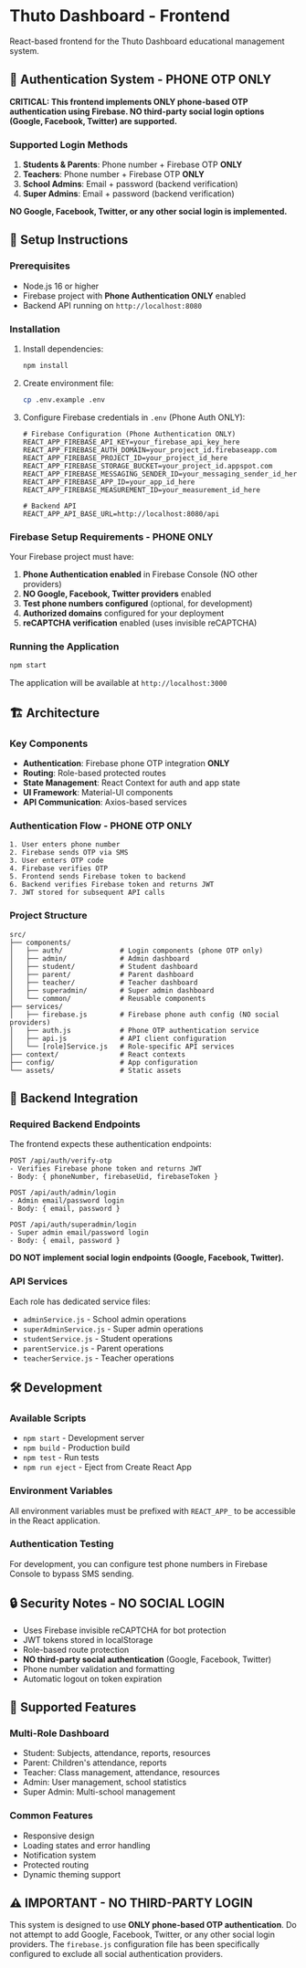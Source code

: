 # Thuto Dashboard - Frontend

React-based frontend for the Thuto Dashboard educational management system.

## 🔐 Authentication System - PHONE OTP ONLY

**CRITICAL: This frontend implements ONLY phone-based OTP authentication using Firebase. NO third-party social login options (Google, Facebook, Twitter) are supported.**

### Supported Login Methods

1. **Students & Parents**: Phone number + Firebase OTP **ONLY**
2. **Teachers**: Phone number + Firebase OTP **ONLY**
3. **School Admins**: Email + password (backend verification)
4. **Super Admins**: Email + password (backend verification)

**NO Google, Facebook, Twitter, or any other social login is implemented.**

## 🚀 Setup Instructions

### Prerequisites

- Node.js 16 or higher
- Firebase project with **Phone Authentication ONLY** enabled
- Backend API running on `http://localhost:8080`

### Installation

1. Install dependencies:
   ```bash
   npm install
   ```

2. Create environment file:
   ```bash
   cp .env.example .env
   ```

3. Configure Firebase credentials in `.env` (Phone Auth ONLY):
   ```env
   # Firebase Configuration (Phone Authentication ONLY)
   REACT_APP_FIREBASE_API_KEY=your_firebase_api_key_here
   REACT_APP_FIREBASE_AUTH_DOMAIN=your_project_id.firebaseapp.com
   REACT_APP_FIREBASE_PROJECT_ID=your_project_id_here
   REACT_APP_FIREBASE_STORAGE_BUCKET=your_project_id.appspot.com
   REACT_APP_FIREBASE_MESSAGING_SENDER_ID=your_messaging_sender_id_here
   REACT_APP_FIREBASE_APP_ID=your_app_id_here
   REACT_APP_FIREBASE_MEASUREMENT_ID=your_measurement_id_here

   # Backend API
   REACT_APP_API_BASE_URL=http://localhost:8080/api
   ```

### Firebase Setup Requirements - PHONE ONLY

Your Firebase project must have:

1. **Phone Authentication enabled** in Firebase Console (NO other providers)
2. **NO Google, Facebook, Twitter providers** enabled
3. **Test phone numbers configured** (optional, for development)
4. **Authorized domains** configured for your deployment
5. **reCAPTCHA verification** enabled (uses invisible reCAPTCHA)

### Running the Application

```bash
npm start
```

The application will be available at `http://localhost:3000`

## 🏗️ Architecture

### Key Components

- **Authentication**: Firebase phone OTP integration **ONLY**
- **Routing**: Role-based protected routes
- **State Management**: React Context for auth and app state
- **UI Framework**: Material-UI components
- **API Communication**: Axios-based services

### Authentication Flow - PHONE OTP ONLY

```
1. User enters phone number
2. Firebase sends OTP via SMS
3. User enters OTP code
4. Firebase verifies OTP
5. Frontend sends Firebase token to backend
6. Backend verifies Firebase token and returns JWT
7. JWT stored for subsequent API calls
```

### Project Structure

```
src/
├── components/
│   ├── auth/              # Login components (phone OTP only)
│   ├── admin/             # Admin dashboard
│   ├── student/           # Student dashboard
│   ├── parent/            # Parent dashboard
│   ├── teacher/           # Teacher dashboard
│   ├── superadmin/        # Super admin dashboard
│   └── common/            # Reusable components
├── services/
│   ├── firebase.js        # Firebase phone auth config (NO social providers)
│   ├── auth.js            # Phone OTP authentication service
│   ├── api.js             # API client configuration
│   └── [role]Service.js   # Role-specific API services
├── context/               # React contexts
├── config/                # App configuration
└── assets/                # Static assets
```

## 🔧 Backend Integration

### Required Backend Endpoints

The frontend expects these authentication endpoints:

```
POST /api/auth/verify-otp
- Verifies Firebase phone token and returns JWT
- Body: { phoneNumber, firebaseUid, firebaseToken }

POST /api/auth/admin/login  
- Admin email/password login
- Body: { email, password }

POST /api/auth/superadmin/login
- Super admin email/password login  
- Body: { email, password }
```

**DO NOT implement social login endpoints (Google, Facebook, Twitter).**

### API Services

Each role has dedicated service files:
- `adminService.js` - School admin operations
- `superAdminService.js` - Super admin operations  
- `studentService.js` - Student operations
- `parentService.js` - Parent operations
- `teacherService.js` - Teacher operations

## 🛠️ Development

### Available Scripts

- `npm start` - Development server
- `npm build` - Production build
- `npm test` - Run tests
- `npm run eject` - Eject from Create React App

### Environment Variables

All environment variables must be prefixed with `REACT_APP_` to be accessible in the React application.

### Authentication Testing

For development, you can configure test phone numbers in Firebase Console to bypass SMS sending.

## 🔒 Security Notes - NO SOCIAL LOGIN

- Uses Firebase invisible reCAPTCHA for bot protection
- JWT tokens stored in localStorage
- Role-based route protection
- **NO third-party social authentication** (Google, Facebook, Twitter)
- Phone number validation and formatting
- Automatic logout on token expiration

## 📱 Supported Features

### Multi-Role Dashboard
- Student: Subjects, attendance, reports, resources
- Parent: Children's attendance, reports  
- Teacher: Class management, attendance, resources
- Admin: User management, school statistics
- Super Admin: Multi-school management

### Common Features
- Responsive design
- Loading states and error handling
- Notification system
- Protected routing
- Dynamic theming support

## ⚠️ IMPORTANT - NO THIRD-PARTY LOGIN

This system is designed to use **ONLY phone-based OTP authentication**. Do not attempt to add Google, Facebook, Twitter, or any other social login providers. The `firebase.js` configuration file has been specifically configured to exclude all social authentication providers.
